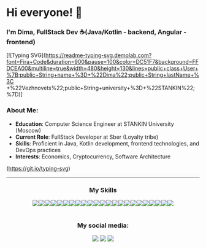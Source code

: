 # Hi everyone! 👋

### I'm Dima, FullStack Dev ☕️(Java/Kotlin - backend, Angular - frontend)
[![Typing SVG](https://readme-typing-svg.demolab.com?font=Fira+Code&duration=900&pause=100&color=DC51F7&background=FFDCEA00&multiline=true&width=480&height=130&lines=public+class+User+%7B;public+String+name+%3D+%22Dima%22;public+String+lastName+%3C +%22Vezhnovets%22;public+String+university+%3D+%22STANKIN%22;%7D)]
### About Me:
- **Education**: Computer Science Engineer at STANKIN University (Moscow)
- **Current Role**: FullStack Developer at Sber (Loyalty tribe)
- **Skills**: Proficient in Java, Kotlin development, frontend technologies, and DevOps practices
- **Interests**: Economics, Cryptocurrency, Software Architecture

(https://git.io/typing-svg)
___
<h3 align="center">My Skills</h3>
<div style="display: flex; flex-wrap: wrap; justify-content: center;">
  <img src="https://img.shields.io/badge/java-orange.svg?style=for-the-badge&logo=&logoColor=/">
  <img src="https://img.shields.io/badge/kotlin-%237F52FF.svg?style=for-the-badge&logo=kotlin&logoColor=white">
  <img src="https://img.shields.io/badge/spring-green.svg?style=for-the-badge&logo=spring&logoColor=white">
  <img src="https://img.shields.io/badge/Hibernate-yellow.svg?style=for-the-badge&logo=Hibernate&logoColor=white">
  <img src="https://img.shields.io/badge/apache%20tomcat-%23F8DC75.svg?style=for-the-badge&logo=apache-tomcat&logoColor=black">
  <img src="https://img.shields.io/badge/docker-%230db7ed.svg?style=for-the-badge&logo=docker&logoColor=white">
  <img src="https://img.shields.io/badge/GRPC-4285F4?style=for-the-badge">
  <img src="https://img.shields.io/badge/apache%20tomcat-%23F8DC75.svg?style=for-the-badge&logo=apache-tomcat&logoColor=black">
  <img src="https://img.shields.io/badge/Apache%20Kafka-000?style=for-the-badge&logo=apachekafka">
  <img src="https://img.shields.io/badge/Gradle-02303A.svg?style=for-the-badge&logo=Gradle&logoColor=white">
  <img src="https://img.shields.io/badge/Apache%20Maven-C71A36?style=for-the-badge&logo=Apache%20Maven&logoColor=white">
  <img src="https://img.shields.io/badge/angular-%23DD0031.svg?style=for-the-badge&logo=angular&logoColor=white">
  <img src="https://img.shields.io/badge/typescript-%23007ACC.svg?style=for-the-badge&logo=typescript&logoColor=white">
  <img src="https://img.shields.io/badge/bootstrap-%238511FA.svg?style=for-the-badge&logo=bootstrap&logoColor=white">
  <img src="https://img.shields.io/badge/mysql-4479A1.svg?style=for-the-badge&logo=mysql&logoColor=white">
  <img src="https://img.shields.io/badge/Oracle-F80000?style=for-the-badge&logo=oracle&logoColor=white">
  <img src="https://img.shields.io/badge/postgres-%23316192.svg?style=for-the-badge&logo=postgresql&logoColor=white">
  <img src="https://img.shields.io/badge/redis-%23DD0031.svg?style=for-the-badge&logo=redis&logoColor=white">
  <img src="https://img.shields.io/badge/MongoDB-%234ea94b.svg?style=for-the-badge&logo=mongodb&logoColor=white">
  <img src="https://img.shields.io/badge/elasticsearch-%230377CC.svg?style=for-the-badge&logo=elasticsearch&logoColor=white">
  <img src="https://img.shields.io/badge/Apache%20Groovy-4298B8.svg?style=for-the-badge&logo=Apache+Groovy&logoColor=white">
  <img src="https://img.shields.io/badge/kubernetes-%23326ce5.svg?style=for-the-badge&logo=kubernetes&logoColor=white">
  <img src="https://img.shields.io/badge/nginx-%23009639.svg?style=for-the-badge&logo=nginx&logoColor=white">
</div>
<br>
<h3 align="center">My social media:</h3>
<p align="center">
  <a href="https://www.linkedin.com/in/dima-vezhnovets/"><img src="https://img.shields.io/badge/linkedin-%230077B5.svg?style=for-the-badge&logo=linkedin&logoColor=white"></a>
  <a href="https://t.me/Verefrint"><img src="https://img.shields.io/badge/Telegram-2CA5E0?style=for-the-badge&logo=telegram&logoColor=white"></a>
  <a href="mailto:dima.vezhnovets@gmail.com"><img src="https://img.shields.io/badge/Gmail-D14836?style=for-the-badge&logo=gmail&logoColor=white"></a>
</p>

